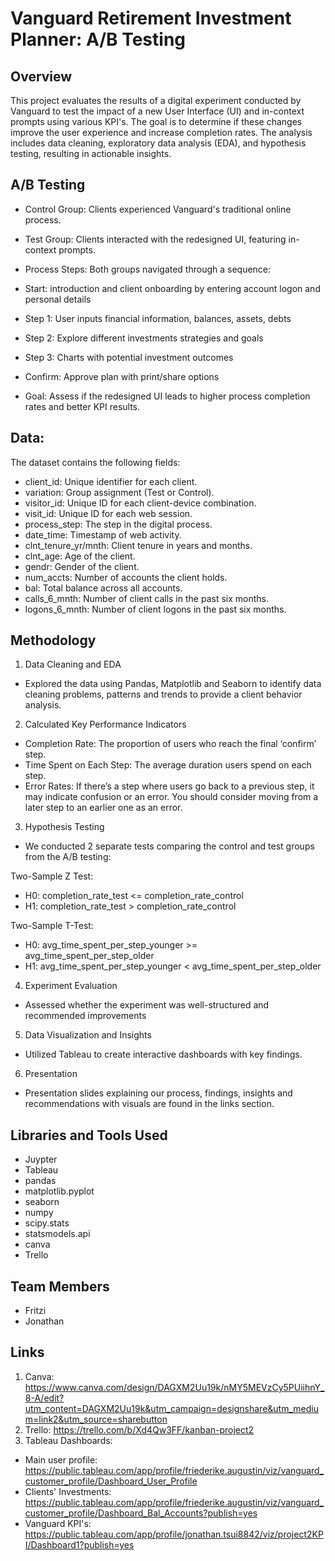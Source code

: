 # Vanguard Retirement Investment Planner: A/B Testing

## Overview

This project evaluates the results of a digital experiment conducted by Vanguard to test the impact of a new User Interface (UI) and in-context prompts using various KPI's. The goal is to determine if these changes improve the user experience and increase completion rates. The analysis includes data cleaning, exploratory data analysis (EDA), and hypothesis testing, resulting in actionable insights.

## A/B Testing

- Control Group: Clients experienced Vanguard's traditional online process.
- Test Group: Clients interacted with the redesigned UI, featuring in-context prompts.

- Process Steps: Both groups navigated through a sequence: 
- Start: introduction and client onboarding by entering account logon and personal details
- Step 1: User inputs financial information, balances, assets, debts
- Step 2: Explore different investments strategies and goals
- Step 3: Charts with potential investment outcomes
- Confirm: Approve plan with print/share options 

- Goal: Assess if the redesigned UI leads to higher process completion rates and better KPI results.

## Data:

The dataset contains the following fields:

- client_id: Unique identifier for each client.
- variation: Group assignment (Test or Control).
- visitor_id: Unique ID for each client-device combination.
- visit_id: Unique ID for each web session.
- process_step: The step in the digital process.
- date_time: Timestamp of web activity.
- clnt_tenure_yr/mnth: Client tenure in years and months.
- clnt_age: Age of the client.
- gendr: Gender of the client.
- num_accts: Number of accounts the client holds.
- bal: Total balance across all accounts.
- calls_6_mnth: Number of client calls in the past six months.
- logons_6_mnth: Number of client logons in the past six months.

## Methodology

1) Data Cleaning and EDA 
- Explored the data using Pandas, Matplotlib and Seaborn to identify data cleaning problems, patterns and trends to provide a client behavior analysis.

2) Calculated Key Performance Indicators 
- Completion Rate: The proportion of users who reach the final ‘confirm’ step.
- Time Spent on Each Step: The average duration users spend on each step.
- Error Rates: If there’s a step where users go back to a previous step, it may indicate confusion or an error. You should consider moving from a later step to an earlier one as an error.

3) Hypothesis Testing
- We conducted 2 separate tests comparing the control and test groups from the A/B testing:

Two-Sample Z Test:
- H0: completion_rate_test <= completion_rate_control
- H1: completion_rate_test > completion_rate_control

Two-Sample T-Test:
- H0: avg_time_spent_per_step_younger >= avg_time_spent_per_step_older
- H1: avg_time_spent_per_step_younger < avg_time_spent_per_step_older

4) Experiment Evaluation
- Assessed whether the experiment was well-structured and recommended improvements

5) Data Visualization and Insights
- Utilized Tableau to create interactive dashboards with key findings.

6) Presentation
- Presentation slides explaining our process, findings, insights and recommendations with visuals are found in the links section.

## Libraries and Tools Used
- Juypter
- Tableau
- pandas
- matplotlib.pyplot
- seaborn
- numpy
- scipy.stats
- statsmodels.api
- canva
- Trello

## Team Members
- Fritzi
- Jonathan

## Links
1) Canva: 
https://www.canva.com/design/DAGXM2Uu19k/nMY5MEVzCy5PUiihnY_8-A/edit?utm_content=DAGXM2Uu19k&utm_campaign=designshare&utm_medium=link2&utm_source=sharebutton
2) Trello:
https://trello.com/b/Xd4Qw3FF/kanban-project2
3) Tableau Dashboards:
- Main user profile: 
https://public.tableau.com/app/profile/friederike.augustin/viz/vanguard_customer_profile/Dashboard_User_Profile
- Clients' Investments:
https://public.tableau.com/app/profile/friederike.augustin/viz/vanguard_customer_profile/Dashboard_Bal_Accounts?publish=yes
- Vanguard KPI's:
https://public.tableau.com/app/profile/jonathan.tsui8842/viz/project2KPI/Dashboard1?publish=yes
